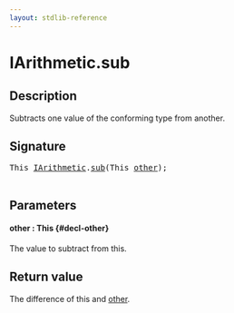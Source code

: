 ```yaml
---
layout: stdlib-reference
---
```


# IArithmetic\.sub

## Description

Subtracts one value of the conforming type from another.



## Signature 

<pre>
<span class="code_keyword">This</span> <a href="/stdlib-reference/interfaces/iarithmetic-01/index" class="code_type">IArithmetic</a>.<a href="/stdlib-reference/interfaces/iarithmetic-01/sub">sub</a>(<span class="code_keyword">This</span> <a href="/stdlib-reference/interfaces/iarithmetic-01/sub#decl-other" class="code_param">other</a>);

</pre>

## Parameters

#### other  : This {#decl-other}
The value to subtract from <span class='code'>this</span>.


## Return value
The difference of <span class='code'>this</span> and <span class='code'><a href="/stdlib-reference/interfaces/iarithmetic-01/sub#decl-other" class="code_param">other</a></span>.


